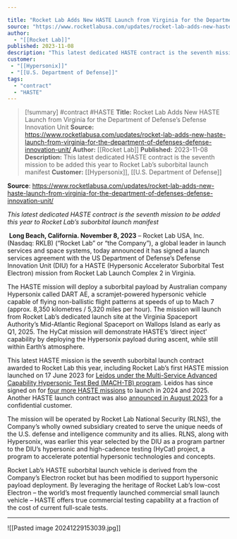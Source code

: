 ```yaml
---

title: "Rocket Lab Adds New HASTE Launch from Virginia for the Department of Defense’s Defense Innovation Unit "
source: "https://www.rocketlabusa.com/updates/rocket-lab-adds-new-haste-launch-from-virginia-for-the-department-of-defenses-defense-innovation-unit/"
author:
  - "[[Rocket Lab]]"
published: 2023-11-08
description: "This latest dedicated HASTE contract is the seventh mission to be added this year to Rocket Lab’s suborbital launch manifest"
customer: 
 - "[[Hypersonix]]"
 - "[[U.S. Department of Defense]]"
tags:
  - "contract"
  - "HASTE"
---
```

>[!summary]
#contract #HASTE
**Title:** Rocket Lab Adds New HASTE Launch from Virginia for the Department of Defense’s Defense Innovation Unit 
**Source:** https://www.rocketlabusa.com/updates/rocket-lab-adds-new-haste-launch-from-virginia-for-the-department-of-defenses-defense-innovation-unit/
**Author:** [[Rocket Lab]]
**Published:** 2023-11-08
**Description:** This latest dedicated HASTE contract is the seventh mission to be added this year to Rocket Lab’s suborbital launch manifest
**Customer:** [[Hypersonix]], [[U.S. Department of Defense]]

**Source**: https://www.rocketlabusa.com/updates/rocket-lab-adds-new-haste-launch-from-virginia-for-the-department-of-defenses-defense-innovation-unit/

*This latest dedicated HASTE contract is the seventh mission to be added this year to Rocket Lab’s suborbital launch manifest*

 **Long Beach, California. November 8, 2023** – Rocket Lab USA, Inc. (Nasdaq: RKLB) (“Rocket Lab” or “the Company”), a global leader in launch services and space systems, today announced it has signed a launch services agreement with the US Department of Defense’s Defense Innovation Unit (DIU) for a HASTE (Hypersonic Accelerator Suborbital Test Electron) mission from Rocket Lab Launch Complex 2 in Virginia.

The HASTE mission will deploy a suborbital payload by Australian company Hypersonix called DART AE, a scramjet-powered hypersonic vehicle capable of flying non-ballistic flight patterns at speeds of up to Mach 7 (approx. 8,350 kilometres / 5,320 miles per hour). The mission will launch from Rocket Lab’s dedicated launch site at the Virginia Spaceport Authority’s Mid-Atlantic Regional Spaceport on Wallops Island as early as Q1, 2025. The HyCat mission will demonstrate HASTE’s ‘direct inject’ capability by deploying the Hypersonix payload during ascent, while still within Earth’s atmosphere.

This latest HASTE mission is the seventh suborbital launch contract awarded to Rocket Lab this year, including Rocket Lab’s first HASTE mission launched on 17 June 2023 for [Leidos under the Multi-Service Advanced Capability Hypersonic Test Bed (MACH-TB) program](https://investors.leidos.com/news-and-events/news-releases/press-release-details/2023/Leidos-MACH-TB-program-successfully-completes-1st-test-launch/default.aspx). Leidos has since signed on for [four more HASTE missions](https://www.rocketlabusa.com/updates/rocket-lab-signs-deal-with-leidos-to-launch-four-haste-missions/) to launch in 2024 and 2025. Another HASTE launch contract was also [announced in August 2023](https://www.rocketlabusa.com/updates/rocket-lab-inks-new-deal-to-launch-haste-mission-from-virginia/) for a confidential customer.

The mission will be operated by Rocket Lab National Security (RLNS), the Company’s wholly owned subsidiary created to serve the unique needs of the U.S. defense and intelligence community and its allies. RLNS, along with Hypersonix, was earlier this year selected by the DIU as a program partner to the DIU’s hypersonic and high-cadence testing (HyCat) project, a program to accelerate potential hypersonic technologies and concepts.

Rocket Lab’s HASTE suborbital launch vehicle is derived from the Company’s Electron rocket but has been modified to support hypersonic payload deployment. By leveraging the heritage of Rocket Lab’s low-cost Electron – the world’s most frequently launched commercial small launch vehicle – HASTE offers true commercial testing capability at a fraction of the cost of current full-scale tests.

---

![[Pasted image 20241229153039.jpg]]